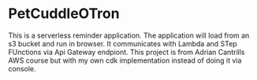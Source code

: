 # PetCuddleOTron
This is a serverless reminder application. The application will load from an s3 bucket and run in browser. It communicates with Lambda and STep FUnctions via Api Gateway endpiont. This project is from Adrian Cantrills AWS course but with my own cdk implementation instead of doing it via console. 
